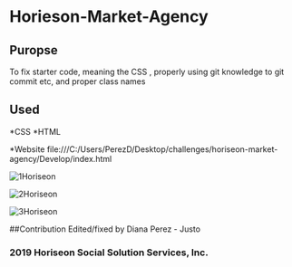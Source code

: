 # Horieson-Market-Agency

## Puropse

To fix starter code, meaning the CSS , properly using git knowledge to git commit etc, and proper class names 

## Used
*CSS 
*HTML

*Website
file:///C:/Users/PerezD/Desktop/challenges/horiseon-market-agency/Develop/index.html

![1Horiseon](https://user-images.githubusercontent.com/89227917/151443217-b8d47396-bfcf-4705-892f-87afc061b7f1.PNG)

![2Horiseon](https://user-images.githubusercontent.com/89227917/151443392-9aac8fd6-292c-4f02-9128-8d0c74c08f05.PNG)

![3Horiseon](https://user-images.githubusercontent.com/89227917/151443425-fb32f0fe-e881-4394-9bbe-2c2598d94845.PNG)



##Contribution
Edited/fixed by Diana Perez - Justo

### 2019 Horiseon Social Solution Services, Inc.
